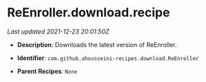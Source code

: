 # ReEnroller.download.recipe

_Last updated 2021-12-23 20:01:50Z_

- **Description**: Downloads the latest version of ReEnroller.

- **Identifier**: `com.github.ahousseini-recipes.download.ReEnroller`

- **Parent Recipes**: `None`
